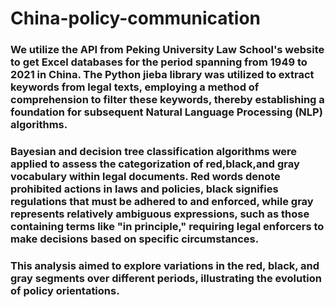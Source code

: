 # China-policy-communication
### We utilize the API from Peking University Law School's website to get Excel databases for the period spanning from 1949 to 2021 in China. The Python jieba library was utilized to extract keywords from legal texts, employing a method of comprehension to filter these keywords, thereby establishing a foundation for subsequent Natural Language Processing (NLP) algorithms.
### Bayesian and decision tree classification algorithms were applied to assess the categorization of red,black,and gray vocabulary within legal documents. Red words denote prohibited actions in laws and policies, black signifies regulations that must be adhered to and enforced, while gray represents relatively ambiguous expressions, such as those containing terms like "in principle," requiring legal enforcers to make decisions based on specific circumstances.
### This analysis aimed to explore variations in the red, black, and gray segments over different periods, illustrating the evolution of policy orientations.
